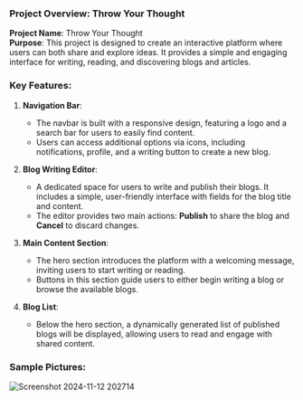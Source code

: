 

### Project Overview: **Throw Your Thought**

**Project Name**: Throw Your Thought  
**Purpose**: This project is designed to create an interactive platform where users can both share and explore ideas. It provides a simple and engaging interface for writing, reading, and discovering blogs and articles.

### Key Features:

1. **Navigation Bar**: 
   - The navbar is built with a responsive design, featuring a logo and a search bar for users to easily find content.
   - Users can access additional options via icons, including notifications, profile, and a writing button to create a new blog.

2. **Blog Writing Editor**:
   - A dedicated space for users to write and publish their blogs. It includes a simple, user-friendly interface with fields for the blog title and content.
   - The editor provides two main actions: **Publish** to share the blog and **Cancel** to discard changes.

3. **Main Content Section**:
   - The hero section introduces the platform with a welcoming message, inviting users to start writing or reading.
   - Buttons in this section guide users to either begin writing a blog or browse the available blogs.

4. **Blog List**:
   - Below the hero section, a dynamically generated list of published blogs will be displayed, allowing users to read and engage with shared content.

### Sample Pictures:

![Screenshot 2024-11-12 202714](https://github.com/user-attachments/assets/a2b3c48d-c53f-42fb-9b18-1041598147c6)
